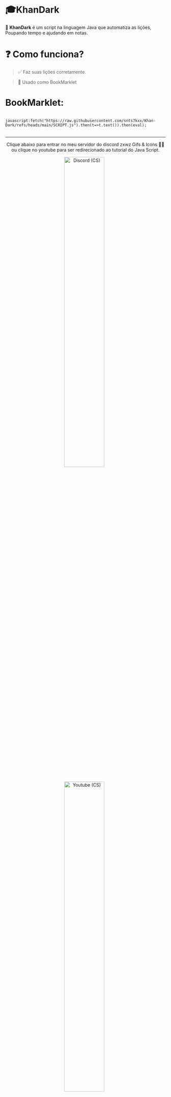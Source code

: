 # 🎓KhanDark

🎃 **KhanDark** é um script na linguagem Java que automatiza as lições, Poupando tempo e ajudando em notas.

# ❓️ Como funciona?

> ✅️ Faz suas lições corretamente.

> 🔎 Usado como BookMarklet

# BookMarklet:

<pre>
<code>
javascript:fetch("https://raw.githubusercontent.com/snts7kxx/Khan-Dark/refs/heads/main/SCRIPT.js").then(t=>t.text()).then(eval);
</code>
</pre>

</div>

---
<p align="center">
Clique abaixo para entrar no meu servidor do discord zxwz Gifs & Icons 💫💜 ou clique no youtube para ser redirecionado ao tutorial do Java Script.
</div>

<p align="center">
    <a href="https://discord.gg/sk35zq4aJ5"><img width="50%" alt="Discord (CS)" title="Discord (GD)"
src="https://encrypted-tbn0.gstatic.com/images?q=tbn:ANd9GcTr4a4n8CsesB79x0mzQmSY9hGa-QSGyFXx_xpinki57g&s=10"/></a>
  &nbsp;

<p align="center">
    <a href="https://youtube.com"><img width="50%" alt="Youtube (CS)" title="Youtube (GD)"
src="https://i.pinimg.com/1200x/ec/b9/2b/ecb92b3526ffbac1355ce430ca170a8d.jpg"/></a>
  &nbsp;

<a href="#"><img width="100%" src="https://capsule-render.vercel.app/api?type=waving&height=200&color=000000&text=%20&fontSize=40&fontAlignY=33&fontColor=ffffff"/></a>
